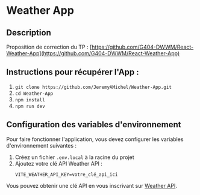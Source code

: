 # Weather App

## Description

Proposition de correction du TP : [https://github.com/G404-DWWM/React-Weather-App](https://github.com/G404-DWWM/React-Weather-App)

## Instructions pour récupérer l'App :

1. `git clone https://github.com/JeremyAMichel/Weather-App.git`
2. `cd Weather-App`
3. `npm install`
4. `npm run dev`

## Configuration des variables d'environnement

Pour faire fonctionner l'application, vous devez configurer les variables d'environnement suivantes :

1. Créez un fichier `.env.local` à la racine du projet
2. Ajoutez votre clé API Weather API :
   ```
   VITE_WEATHER_API_KEY=votre_clé_api_ici
   ```

Vous pouvez obtenir une clé API en vous inscrivant sur [Weather API](https://www.weatherapi.com/).
